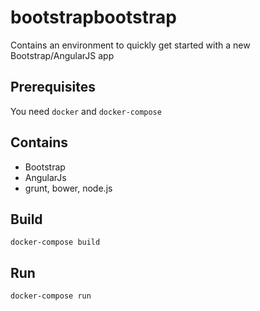 # bootstrapbootstrap
Contains an environment to quickly get started with a new Bootstrap/AngularJS app

## Prerequisites
You need `docker` and `docker-compose`

## Contains
- Bootstrap
- AngularJs
- grunt, bower, node.js

## Build
`docker-compose build`

## Run
`docker-compose run`
